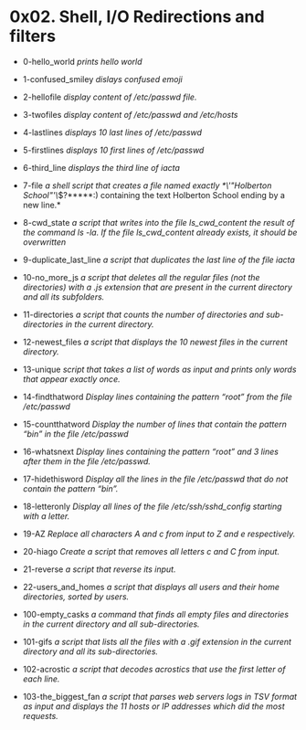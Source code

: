 # 0x02. Shell, I/O Redirections and filters

- 0-hello_world *prints hello world*

- 1-confused_smiley *dislays confused emoji*

- 2-hellofile *display content of /etc/passwd file.*

- 3-twofiles *display content of /etc/passwd and /etc/hosts*

- 4-lastlines *displays 10 last lines of /etc/passwd*

- 5-firstlines *displays 10 first lines of /etc/passwd*

- 6-third_line *displays the third line of iacta*

- 7-file *a shell script that creates a file named exactly \*\\'"Holberton School"\'\\*$\?\*\*\*\*\*:) containing the text Holberton School ending by a new line.*

- 8-cwd_state *a script that writes into the file ls_cwd_content the result of the command ls -la. If the file ls_cwd_content already exists, it should be overwritten*

- 9-duplicate_last_line *a script that duplicates the last line of the file iacta*

- 10-no_more_js *a script that deletes all the regular files (not the directories) with a .js extension that are present in the current directory and all its subfolders.*

- 11-directories *a script that counts the number of directories and sub-directories in the current directory.*

- 12-newest_files *a script that displays the 10 newest files in the current directory.*

- 13-unique *script that takes a list of words as input and prints only words that appear exactly once.*

- 14-findthatword *Display lines containing the pattern “root” from the file /etc/passwd*

- 15-countthatword *Display the number of lines that contain the pattern “bin” in the file /etc/passwd*

- 16-whatsnext *Display lines containing the pattern “root” and 3 lines after them in the file /etc/passwd.*

- 17-hidethisword *Display all the lines in the file /etc/passwd that do not contain the pattern “bin”.*

- 18-letteronly *Display all lines of the file /etc/ssh/sshd_config starting with a letter.*

- 19-AZ *Replace all characters A and c from input to Z and e respectively.*

- 20-hiago *Create a script that removes all letters c and C from input.*

- 21-reverse *a script that reverse its input.*

- 22-users_and_homes *a script that displays all users and their home directories, sorted by users.*

- 100-empty_casks *a command that finds all empty files and directories in the current directory and all sub-directories.*

- 101-gifs *a script that lists all the files with a .gif extension in the current directory and all its sub-directories.*

- 102-acrostic *a script that decodes acrostics that use the first letter of each line.*

- 103-the_biggest_fan *a script that parses web servers logs in TSV format as input and displays the 11 hosts or IP addresses which did the most requests.*